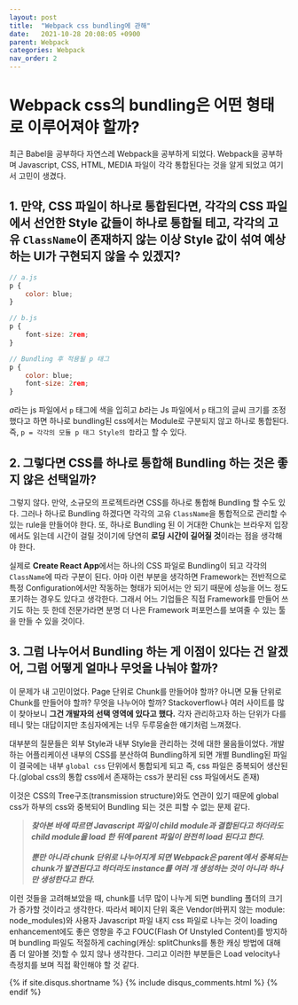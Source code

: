 ```yaml
---
layout: post
title:  "Webpack css bundling에 관해"
date:   2021-10-28 20:08:05 +0900
parent: Webpack
categories: Webpack
nav_order: 2
---
```

# Webpack css의 bundling은 어떤 형태로 이루어져야 할까?
최근 Babel을 공부하다 자연스레 Webpack을 공부하게 되었다. Webpack을 공부하며 Javascript, CSS, HTML, MEDIA 파일이 각각 통합된다는 것을 알게 되었고 여기서 고민이 생겼다. 

## 1. 만약, CSS 파일이 하나로 통합된다면, 각각의 CSS 파일에서 선언한 Style 값들이 하나로 통합될 테고, 각각의 고유 `ClassName`이 존재하지 않는 이상 Style 값이 섞여 예상하는 UI가 구현되지 않을 수 있겠지?

```js
// a.js
p {
    color: blue; 
}

// b.js
p {
    font-size: 2rem;
}

// Bundling 후 적용될 p 태그
p {
    color: blue;
    font-size: 2rem;
}
```

*a*라는 js 파일에서 `p` 태그에 색을 입히고 *b*라는 Js 파일에서 `p` 태그의 글씨 크기를 조정했다고 하면 하나로 bundling된 css에서는 Module로 구분되지 않고 하나로 통합된다. 즉, `p = 각각의 모듈 p 태그 Style의 합`라고 할 수 있다.

## 2. 그렇다면 CSS를 하나로 통합해 Bundling 하는 것은 좋지 않은 선택일까?

그렇지 않다. 만약, 소규모의 프로젝트라면 CSS를 하나로 통합해 Bundling 할 수도 있다. 그러나 하나로 Bundling 하겠다면 각각의 고유 `ClassName`을 통합적으로 관리할 수 있는 rule을 만들어야 한다. 또, 하나로 Bundling 된 이 거대한 Chunk는 브라우저 입장에서도 읽는데 시간이 걸릴 것이기에 당연히 **로딩 시간이 길어질 것**이라는 점을 생각해야 한다.

실제로 **Create React App**에서는 하나의 CSS 파일로 Bundling이 되고 각각의 `ClassName`에 따라 구분이 된다. 아마 이런 부분을 생각하면 Framework는 전반적으로 특정 Configuration에서만 작동하는 형태가 되어서는 안 되기 때문에 성능을 어느 정도 포기하는 경우도 있다고 생각한다. 그래서 어느 기업들은 직접 Framework를 만들어 쓰기도 하는 듯 한데 전문가라면 분명 더 나은 Framework 퍼포먼스를 보여줄 수 있는 툴을 만들 수 있을 것이다.

## 3. 그럼 나누어서 Bundling 하는 게 이점이 있다는 건 알겠어, 그럼 어떻게 얼마나 무엇을 나눠야 할까?

이 문제가 내 고민이었다. Page 단위로 Chunk를 만들어야 할까? 아니면 모듈 단위로 Chunk를 만들어야 할까? 무엇을 나누어야 할까? Stackoverflow나 여러 사이트를 많이 찾아보니 **그건 개발자의 선택 영역에 있다고 했다.** 각자 관리하고자 하는 단위가 다를 테니 맞는 대답이지만 초심자에게는 너무 두루뭉술한 얘기처럼 느껴졌다.

대부분의 질문들은 외부 Style과 내부 Style을 관리하는 것에 대한 물음들이었다. 개발하는 어플리케이션 내부의 CSS를 분산하여 Bundling하게 되면 개별 Bundling된 파일이 결국에는 내부 `global css` 단위에서 통합되게 되고 즉, css 파일은 중복되어 생산된다.(global css의 통합 css에서 존재하는 css가 분리된 css 파일에서도 존재)

이것은 CSS의 Tree구조(transmission structure)와도 연관이 있기 때문에 global css가 하부의 css와 중복되어 Bundling 되는 것은 피할 수 없는 문제 같다.

> ***찾아본 바에 따르면 Javascript 파일이 child module과 결합된다고 하더라도 child module을 load 한 뒤에 parent 파일이 완전히 load 된다고 한다.*** <br/><br/>
> ***뿐만 아니라 chunk 단위로 나누어지게 되면 Webpack은 parent에서 중복되는 chunk가 발견된다고 하더라도 instance를 여러 개 생성하는 것이 아니라 하나만 생성한다고 한다.***

이런 것들을 고려해보았을 때, chunk를 너무 많이 나누게 되면 bundling 폴더의 크기가 증가할 것이라고 생각한다. 따라서 페이지 단위 혹은 Vendor(바뀌지 않는 module: node_modules)와 사용자 Javascript 파일 내지 css 파일로 나누는 것이 loading enhancement에도 좋은 영향을 주고 FOUC(Flash Of Unstyled Content)를 방지하며 bundling 파일도 적절하게 caching(캐싱: splitChunks를 통한 캐싱 방법에 대해 좀 더 알아볼 것)할 수 있지 않나 생각한다. 그리고 이러한 부분들은 Load velocity나 측정치를 보며 직접 확인해야 할 것 같다.

{% if site.disqus.shortname %}
  {% include disqus_comments.html %}
{% endif %}